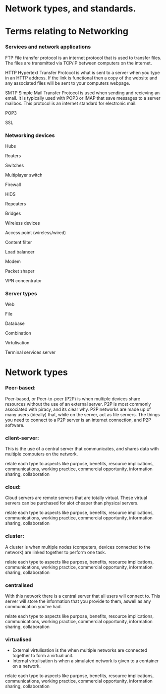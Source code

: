 # Network types, and standards.

# Terms relating to Networking

### Services and network applications
FTP
File transfer protocol is an internet protocol that is used to transfer files. The files are transmitted via TCP/IP between computers on the internet.

HTTP
Hypertext Transfer Protocol is what is sent to a server when you type in an HTTP address. If the link is functional then a copy of the website and any associated files will be sent to your computers webpage.  

SMTP
Simple Mail Transfer Protocol is used when sending and recieving an email. It is typically used with POP3 or IMAP that save messages to a server mailbox. This protocol is an internet standard for electronic mail.

POP3


SSL


### Networking devices
Hubs

Routers

Switches

Multiplayer switch

Firewall

HIDS

Repeaters

Bridges

Wireless devices

Access point (wireless/wired)

Content filter

Load balancer

Modem

Packet shaper

VPN concentrator

### Server types
Web

File

Database

Combination

Virtulisation

Terminal services server

# Network types
### Peer-based:
Peer-based, or Peer-to-peer (P2P) is when multiple devices share resources without the use of an external server. P2P is most commonly associated with piracy, and its clear why. P2P networks are made up of many users (ideally) that, while on the server, act as file servers. The things you need to connect to a P2P server is an internet connection, and P2P software.   


### client-server:
This is the use of a central server that communicates, and shares data with multiple computers on the network.

relate each type to aspects like purpose,
benefits, 
resource implications, 
communications, 
working practice, 
commercial opportunity, 
information sharing, 
collaboration


### cloud:
Cloud servers are remote servers that are totally virtual. These virtual servers can be purchased for alot cheaper than physical servers.

relate each type to aspects like purpose,
benefits, 
resource implications, 
communications, 
working practice, 
commercial opportunity, 
information sharing, 
collaboration


### cluster:
A cluster is when multiple nodes (computers, devices connected to the network) are linked together to perform one task. 

relate each type to aspects like purpose,
benefits, 
resource implications, 
communications, 
working practice, 
commercial opportunity, 
information sharing, 
collaboration


### centralised
With this network there is a central server that all users will connect to. This server will store the information that you provide to them, aswell as any communication you've had.

relate each type to aspects like purpose,
benefits, 
resource implications, 
communications, 
working practice, 
commercial opportunity, 
information sharing, 
collaboration


### virtualised 
- External virtulisation is the when multiple networks are connected together to form a virtual unit. 
- Internal virtulisation is when a simulated network is given to a container on a network. 

relate each type to aspects like purpose,
benefits, 
resource implications, 
communications, 
working practice, 
commercial opportunity, 
information sharing, 
collaboration

